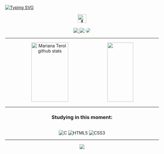 
[![Typing SVG](https://readme-typing-svg.herokuapp.com/?color=d4d4d4&size=35&center=true&vCenter=true&width=1000&lines=Hello,+My+name+is+Mariana+Terol;I'm+20+years+old;I'm+from+Brazil;I+studying+software+engineering;Be+Welcome!+:%29)](https://git.io/typing-svg)


 <div align="center">
 <img src="https://github.com/wervlad/wervlad/assets/24524555/766d336d-b87d-44ba-807c-c51de2bc6b4d" width="28px" alt="👋">
 </div>

<br>

<div align="center"> 
<a href="https://instagram.com/mariananterol" target="_blank"><img src="https://img.shields.io/badge/-Instagram-%23E4405F?style=for-the-badge&logo=instagram&logoColor=white"</a>
<a href = "mailto:mariananterol@gmail.com"> <img src="https://img.shields.io/badge/-Gmail-%23333?style=for-the-badge&logo=gmail&logoColor=white" target="_blank"></a>
<a href="https://www.linkedin.com/in/mariana-terol-95b6a2275/" target="_blank"><img src="https://img.shields.io/badge/-LinkedIn-%230077B5?style=for-the-badge&logo=linkedin&logoColor=white" style="border-radius: 30px" target="_blank"></a> 
 </div>

<hr>


<div align="center">  
  <img width="49%" height="195px" src="https://github-readme-stats.vercel.app/api?username=MariTerol&show_icons=true&count_private=true&hide_border=true&title_color=d4d4d4&icon_color=c2c2c2&text_color=c2c2c2&bg_color=0d1117" alt="Mariana Terol github stats" /> 
  <img width="41%" height="195px" src="https://github-readme-stats.vercel.app/api/top-langs/?username=MariTerol&layout=compact&hide_border=true&title_color=d4d4d4&text_color=c2c2c2&bg_color=0d1117" />
</div>

<hr>

 
<div align="center"> 
<h3>Studying in this moment:</h3>
</div>
 
<div align="center" style="display: inline_block"><br/>
   <img alt="C" src="https://img.shields.io/badge/C-00599C?style=for-the-badge&logo=c&logoColor=white"/>
   <img alt="HTML5" src="https://img.shields.io/badge/html5-%23E34F26.svg?style=for-the-badge&logo=html5&logoColor=white"/>
   <img alt="CSS3" src="https://img.shields.io/badge/css3-%231572B6.svg?style=for-the-badge&logo=css3&logoColor=white"/>
</div>

 <hr>
 
 <div align="center"> 
  
  ![](https://komarev.com/ghpvc/?username=MariTerol)
  
 </div>

 <br>

<div> 
 
  <!-- ![Snake animation](https://github.com/rafaballerini/rafaballerini/blob/output/github-contribution-grid-snake.svg) -->
 
</div>
